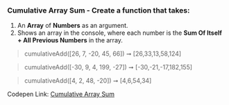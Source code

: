 ### Cumulative Array Sum - Create a function that takes: 

1. An **Array** of **Numbers** as an argument. 
1. Shows an array in the console, where each number is the **Sum Of Itself + All Previous Numbers** in the array.

> cumulativeAdd([26, 7, -20, 45, 66]) ➞ [26,33,13,58,124]

> cumulativeAdd([-30, 9, 4, 199, -27]) ➞ [-30,-21,-17,182,155]

> cumulativeAdd([4, 2, 48, -20]) ➞ [4,6,54,34]

Codepen Link: [Cumulative Array Sum](https://codepen.io/naveencoder/pen/rEqBza?editors=0012)